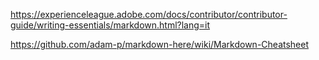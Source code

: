 https://experienceleague.adobe.com/docs/contributor/contributor-guide/writing-essentials/markdown.html?lang=it

https://github.com/adam-p/markdown-here/wiki/Markdown-Cheatsheet